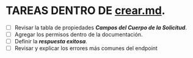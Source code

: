# TAREAS DENTRO DE [crear.md](./soloSucursal/productos/crear.md).

- [ ] Revisar la tabla de propiedades **_Campos del Cuerpo de la Solicitud_**.
- [ ] Agregar los permisos dentro de la documentación.
- [ ] Definir la **_respuesta exitosa_**.
- [ ] Revisar y explicar los errores más comunes del endpoint
